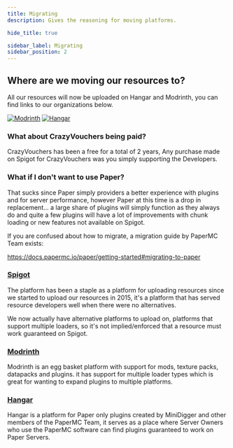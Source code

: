 ```yaml
---
title: Migrating
description: Gives the reasoning for moving platforms.

hide_title: true

sidebar_label: Migrating
sidebar_position: 2
---
```

## Where are we moving our resources to?
All our resources will now be uploaded on Hangar and Modrinth, you can find links to our organizations below.

[![Modrinth](https://raw.githubusercontent.com/intergrav/devins-badges/v3/assets/cozy-minimal/available/modrinth_64h.png)](https://modrinth.com/organization/crazycrew)
[![Hangar](https://raw.githubusercontent.com/intergrav/devins-badges/v3/assets/cozy-minimal/available/hangar_64h.png)](https://hangar.papermc.io/CrazyCrew)

### What about CrazyVouchers being paid?
CrazyVouchers has been a free for a total of 2 years, Any purchase made on Spigot for CrazyVouchers was you simply supporting the Developers.

### What if I don't want to use Paper?
That sucks since Paper simply providers a better experience with plugins and for server performance, however Paper at this time is a drop in replacement... a large share of plugins will simply function as they always do and quite a few plugins will have a lot of improvements with chunk loading or new features not available on Spigot.

If you are confused about how to migrate, a migration guide by PaperMC Team exists:

https://docs.papermc.io/paper/getting-started#migrating-to-paper

### [Spigot](https://www.spigotmc.org/)
The platform has been a staple as a platform for uploading resources since we started to upload our resources in 2015, it's a platform that has served resource developers well when there were no alternatives.

We now actually have alternative platforms to upload on, platforms that support multiple loaders, so it's not implied/enforced that a resource must work guaranteed on Spigot.

### [Modrinth](https://modrinth.com/)
Modrinth is an egg basket platform with support for mods, texture packs, datapacks and plugins. it has support for multiple loader types which is great for wanting to expand plugins to multiple platforms.

### [Hangar](https://hangar.papermc.io/)
Hangar is a platform for Paper only plugins created by MiniDigger and other members of the PaperMC Team, it serves as a place where Server Owners who use the PaperMC software can find plugins guaranteed to work on Paper Servers.